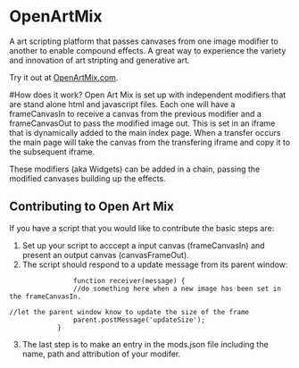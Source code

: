 # OpenArtMix
A art scripting platform that passes canvases from one image modifier to another to enable compound effects.  A great way to experience the variety and innovation of art stripting and generative art.  

Try it out at [OpenArtMix.com](https://www.openartmix.com).

#How does it work?
Open Art Mix is set up with independent modifiers that are stand alone html and javascript files.  Each one will have a frameCanvasIn to receive a canvas from the previous modifier and a frameCanvasOut to pass the modified image out.  This is set in an iframe that is dynamically added to the main index page.  When a transfer occurs the main page will take the canvas from the transfering iframe and copy it to the subsequent iframe.

These modifiers (aka Widgets) can be added in a chain, passing the modified canvases building up the effects.

## Contributing to Open Art Mix
If you have a script that you would like to contribute the basic steps are:
1. Set up your script to acccept a input canvas (frameCanvasIn) and present an output canvas (canvasFrameOut).
2. The script should respond to a update message from its parent window:
```
                function receiver(message) {
                //do something here when a new image has been set in the frameCanvasIn.

//let the parent window know to update the size of the frame
                parent.postMessage('updateSize');
            }
```
3.  The last step is to make an entry in the mods.json file including the name, path and attribution of your modifer.            